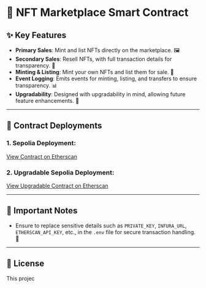 # 🎨 NFT Marketplace Smart Contract

## ✨ Key Features

- **Primary Sales**: Mint and list NFTs directly on the marketplace. 🖼️
- **Secondary Sales**: Resell NFTs, with full transaction details for transparency. 🔄
- **Minting & Listing**: Mint your own NFTs and list them for sale. 🛒
- **Event Logging**: Emits events for minting, listing, and transfers to ensure transparency. 📊
- **Upgradability**: Designed with upgradability in mind, allowing future feature enhancements. 🔧

---

## 📍 Contract Deployments

### 1. **Sepolia Deployment**:
[View Contract on Etherscan](https://sepolia.etherscan.io/address/0x30aBc06B9b1753f62Fb126A5f6FA880Bb6F6f238)

### 2. **Upgradable Sepolia Deployment**:
[View Upgradable Contract on Etherscan](https://sepolia.etherscan.io/address/0xbD8AFA3F770A4652cFEa89Dd744d02078e195138)

---

## 🔑 **Important Notes**

- Ensure to replace sensitive details such as `PRIVATE_KEY`, `INFURA_URL`, `ETHERSCAN_API_KEY`, etc., in the `.env` file for secure transaction handling. 💼

---

## 📄 **License**

This projec
